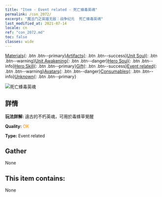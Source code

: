 ```yaml
---
title: "Item - Event related - 死亡蜂毒英魂"
permalink: /con_2072/
excerpt: "魔法门之英雄无敌：战争纪元  死亡蜂毒英魂"
last_modified_at: 2021-07-14
locale: cn
ref: "con_2072.md"
toc: false
classes: wide
---
```

 [Materials](/ItemsCN/){: .btn .btn--primary}[Artifacts](/ItemsCN/Artifacts/){: .btn .btn--success}[Unit Soul](/ItemsCN/UnitSoul/){: .btn .btn--warning}[Unit Awakening](/ItemsCN/UnitAwakening/){: .btn .btn--danger}[Hero Soul](/ItemsCN/HeroSoul/){: .btn .btn--info}[Hero Skill](/ItemsCN/HeroSkill/){: .btn .btn--primary}[Gift](/ItemsCN/Gift/){: .btn .btn--success}[Event related](/ItemsCN/Events/){: .btn .btn--warning}[Avatars](/ItemsCN/Avatars/){: .btn .btn--danger}[Consumables](/ItemsCN/Consumables/){: .btn .btn--info}[Unknown](/ItemsCN/Unknown/){: .btn .btn--primary}

 ![死亡蜂毒英魂](/images/t/juexing_808.jpg)

## 詳情
 **玩法詳解:** 遠古的不朽英魂，可用於毒蜂草覺醒

 **Quality:** <span style="color: #FF8C00">OK</span>

 **Type:** Event related

## Gather

  None

## This item contains:

  None


